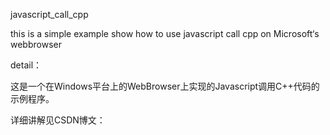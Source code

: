 javascript_call_cpp

this is a simple example show how to use javascript call cpp on Microsoft‘s webbrowser

detail：

这是一个在Windows平台上的WebBrowser上实现的Javascript调用C++代码的示例程序。

详细讲解见CSDN博文：
